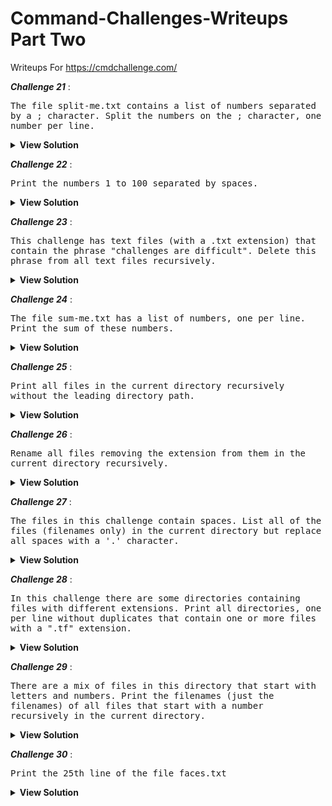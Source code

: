 # Command-Challenges-Writeups Part Two
Writeups For https://cmdchallenge.com/ 

***Challenge 21*** :

<kbd>The file split-me.txt contains a list of numbers separated by a ; character. Split the numbers on the ; character, one number per line.
</kbd>

<details>
  <summary> <b>View Solution </b></summary>
  
```
cat split-me.txt | tr ";" "\n" 
  ```
</details>

***Challenge 22*** :

<kbd>Print the numbers 1 to 100 separated by spaces.

</kbd>

<details>
  <summary> <b>View Solution </b></summary>
  
```
echo  {1..100} 
  ```
</details>

***Challenge 23*** :

<kbd>This challenge has text files (with a .txt extension) that contain the phrase "challenges are difficult". Delete this phrase from all text files recursively.

</kbd>

<details>
  <summary> <b>View Solution </b></summary>
  
```
find . -type f -name "*.txt" -exec  sed -i 's/challenges are difficult//g' "{}" ";"
  ```
</details>

***Challenge 24*** :

<kbd>The file sum-me.txt has a list of numbers, one per line. Print the sum of these numbers.

</kbd>

<details>
  <summary> <b>View Solution </b></summary>
  
```
echo $( cat sum-me.txt | tr "\n" "+" | sed 's/+$//' ) | bc 

  ```
</details>

***Challenge 25*** :

<kbd>Print all files in the current directory recursively without the leading directory path.

</kbd>

<details>
  <summary> <b>View Solution </b></summary>
  
```
find . -type f -exec basename  "{}" ";"
  ```
</details>

***Challenge 26*** :

<kbd>Rename all files removing the extension from them in the current directory recursively.

</kbd>

<details>
  <summary> <b>View Solution </b></summary>
  
```
for i in $(find . -type f ); do mv $i $(echo $i | sed 's/\.[a-z]//g' ) ;done 
  ```
</details>

***Challenge 27*** :

<kbd>The files in this challenge contain spaces. List all of the files (filenames only) in the current directory but replace all spaces with a '.' character.

</kbd>

<details>
  <summary> <b>View Solution </b></summary>
  
```
ls | tr " " "." 

  ```
</details>

***Challenge 28*** :

<kbd>In this challenge there are some directories containing files with different extensions. Print all directories, one per line without duplicates that contain one or more files with a ".tf" extension.

</kbd>

<details>
  <summary> <b>View Solution </b></summary>
  
```
find ./ -type f -name "*.tf" -exec dirname "{}" ";" | uniq    
  ```
</details>


***Challenge 29*** :

<kbd>There are a mix of files in this directory that start with letters and numbers. Print the filenames (just the filenames) of all files that start with a number recursively in the current directory.

</kbd>

<details>
  <summary> <b>View Solution </b></summary>
  
```
find . -type f -exec basename "{}" ";" | egrep "^[0-9]+"
  ```
</details>

***Challenge 30*** :

<kbd>Print the 25th line of the file faces.txt

<details>
  <summary> <b>View Solution </b></summary>
  
```
cat faces.txt | sed -n "25p" 
  ```
</details>



